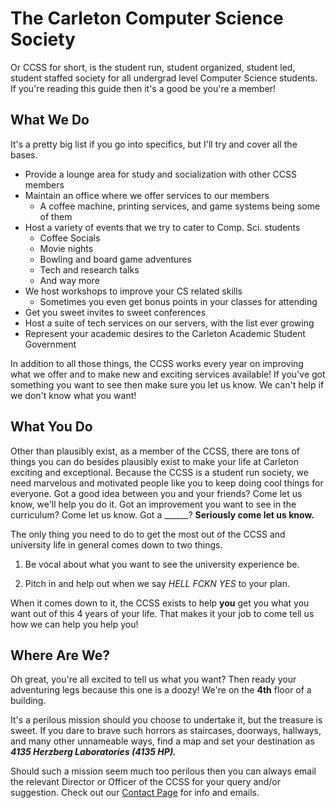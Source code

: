 <h1>The Carleton Computer Science Society</h1>

Or CCSS for short, is the student run, student organized, student led, student
staffed society for all undergrad level Computer Science students. If you're
reading this guide then it's a good be you're a member!

## What We Do

It's a pretty big list if you go into specifics, but I'll try and cover all the
bases.

  - Provide a lounge area for study and socialization with other CCSS members
  - Maintain an office where we offer services to our members
    - A coffee machine, printing services, and game systems being some of them
  - Host a variety of events that we try to cater to Comp. Sci. students
    - Coffee Socials
    - Movie nights
    - Bowling and board game adventures
    - Tech and research talks
    - And way more
  - We host workshops to improve your CS related skills
    - Sometimes you even get bonus points in your classes for attending
  - Get you sweet invites to sweet conferences
  - Host a suite of tech services on our servers, with the list ever growing
  - Represent your academic desires to the Carleton Academic Student Government

In addition to all those things, the CCSS works every year on improving what we
offer and to make new and exciting services available! If you've got something
you want to see then make sure you let us know. We can't help if we don't know
what you want!

## What You Do

Other than plausibly exist, as a member of the CCSS, there are tons of things
you can do besides plausibly exist to make your life at Carleton exciting and
exceptional. Because the CCSS is a student run society, we need marvelous and
motivated people like you to keep doing cool things for everyone. Got a good
idea between you and your friends? Come let us know, we'll help you do it. Got
an improvement you want to see in the curriculum? Come let us know. Got a
\_\_\_\_\_\_? **Seriously come let us know.**

The only thing you need to do to get the most out of the CCSS and university
life in general comes down to two things.

1. Be vocal about what you want to see the university experience be.

2. Pitch in and help out when we say *HELL FCKN YES* to your plan.

When it comes down to it, the CCSS exists to help **you** get you what you want
out of this 4 years of your life. That makes it your job to come tell us how we
can help you help you!

## Where Are We?

Oh great, you're all excited to tell us what you want? Then ready your
adventuring legs because this one is a doozy! We're on the **4th** floor of a
building.

It's a perilous mission should you choose to undertake it, but the treasure is
sweet. If you dare to brave such horrors as staircases, doorways, hallways, and
many other unnameable ways, find a map and set your destination as ***4135
Herzberg Laboratories (4135 HP).***

Should such a mission seem much too perilous then you can always email the
relevant Director or Officer of the CCSS for your query and/or suggestion.
Check out our [Contact Page](../../contact-us.md) for info and emails.
